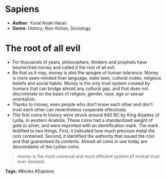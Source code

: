 # Sapiens
- **Author**: Yuval Noah Harari 
- **Genre**: History, Non-fiction, Sociology

# The root of all evil
- For thousands of years, philosophers, thinkers and prophets have besmirched money and called it the root of all evil. 
- Be that as it may, money is also the apogee of human tolerance. Money is more open-minded than language, state laws, cultural codes, religious beliefs and social habits. Money is the only trust system created by humans that can bridge almost any cultural gap, and that does not discriminate on the basis of religion, gender, race, age or sexual orientation. 
- Thanks to money, even people who don’t know each other and don’t trust each other can nevertheless cooperate effectively.
-  The first coins in history were struck around 640 BC by King Alyattes of Lydia, in western Anatolia. These coins had a standardized weight of gold or silver, and were imprinted with an identification mark. The mark testified to two things. First, it indicated how much precious metal the coin contained. Second, it identified the authority that issued the coin and that guaranteed its contents. Almost all coins in use today are descendants of the Lydian coins.

> money is the most universal and most efficient system of mutual trust ever devised.


**Tags:** #Books #Sapiens
